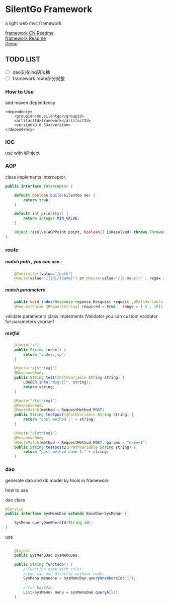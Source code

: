 # SilentGo Framework
a light web mvc framework.

[framework CN Readme](https://github.com/Teddy-Zhu/SilentGo/tree/master/framework/ReadMe_CN.md)  
[framework Readme](https://github.com/Teddy-Zhu/SilentGo/tree/master/framework/ReadMe.md)  
[Demo](https://github.com/Teddy-Zhu/lc4e)


## TODO LIST
- [ ] dao支持linq语法糖 
- [ ] framework route部分规整

### How to Use
add maven dependency
```
<dependency>
    <groupId>com.silentgo</groupId>
    <artifactId>framework</artifactId>
    <version>0.0.33</version>
</dependency>
```


###  IOC
use with @Inject  
###  AOP 
class implements Interceptor.
```java
public interface Interceptor {

    default boolean build(SilentGo me) {
        return true;
    }

    default int priority() {
        return Integer.MIN_VALUE;
    }

    Object resolve(AOPPoint point, boolean[] isResolved) throws Throwable;
}
```
###  route
##### match path , you can use :   
		
```java
	@Controller(value="/path")  
	@Route(value="/{id}/{name}") or @Route(value="/[0-9a-z]+" , regex = true)
```
##### match parameters  

```java
	public void index(Response reponse,Resquest request ,@PathVariable(value="id") Integer id ,@PathVariable(value="name") String myname, 
	@RequestParam @RequestString( required = true , range = { 5 , 10}) String name)
```  
validate parameters
	class implements IValidator
	you can custom validator for parameters yourself

##### restful
```java
    @Route("/")
    public String index() {
        return "index.jsp";
    }

    @Route("/{string}")
    @ResponseBody
    public String test(@PathVariable String string) {
        LOGGER.info("msg:{}", string);
        return string;
    }

    @Route("/{string}")
    @ResponseBody
    @RouteMatch(method = RequestMethod.POST)
    public String testpost(@PathVariable String string) {
        return "post method :" + string;
    }

    @Route("/{string}")
    @ResponseBody
    @RouteMatch(method = RequestMethod.POST, params = "name=1")
    public String testpost2(@PathVariable String string) {
        return "post method name 1:" + string;
    }

```
### dao

generate dao and db model by tools in framework

how to use

dao class
```java
@Service
public interface SysMenuDao extends BaseDao<SysMenu> {

    SysMenu queryOneWhereId(String id);
}
```
use 

```java

    @Inject
    public SysMenuDao sysMenuDao;

    public String functodo() {
        //function name with rules
        //you can use directly without code;
        SysMenu menuone = sysMenuDao.queryOneWhereId("1");
        
        //for baseDao
        List<SysMenu> menu = sysMenuDao.queryAll();
    }
```
